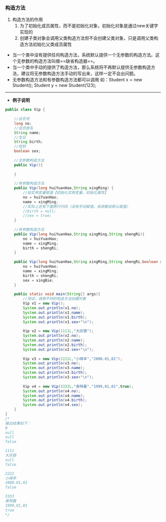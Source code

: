 ### 构造方法
1. 构造方法的作用
	1. 为了初始化成员属性，而不是初始化对象，初始化对象是通过new关键字实现的
	2. 创建子类对象会调用父类构造方法但不会创建父类对象，只是调用父类构造方法初始化父类成员属性
- 当一个类中没有提供任何构造方法，系统默认提供一个无参数的构造方法。这个无参数的构造方法叫做==缺省构造器==。
- 当一个类中手动的提供了构造方法，那么系统将不再默认提供无参数构造方法，建议将无参数构造方法手动的写出来，这样一定不会出问题。
- 无参数构造方法和有参数构造方法都可以调用
	如：Student x = new Student();
	       Student y = new Student(123);
-------------------------------
- **例子说明**
```java
public class Vip {  
  
    //会员号  
 	long no;  
 	//会员姓名  
	String name;  
 	//生日  
 	String birth;  
 	//性别  
 	boolean sex;  
  
 	//无参数构造方法  
 	public Vip(){  
  
    }  
  
    //有参数构造方法  
 	public Vip(long huiYuanHao,String xingMing) {  
        //给实例变量赋值【初始化实例变量，初始化属性】  
 		no = huiYuanHao;  
 		name = xingMing;  
 		//实际上还有下面两行代码（没有手动赋值，系统都会默认赋值）  
 		//birth = null;  
 		//sex = true; 
	}  
  
    //有参数构造方法  
 	public Vip(long huiYuanHao,String xingMing,String shengRi){  
        no = huiYuanHao;  
 		name = xingMing;  
 		birth = shengRi;  
 	}  
  
    public Vip(long huiYuanHao,String xingMing,String shengRi,boolean xingBie) {  
        no = huiYuanHao;  
 		name = xingMing;  
 		birth = shengRi;  
 		sex = xingBie;  
 	}  
  
    public static void main(String[] args){  
        //测试，调用不同的构造方法创建对象  
 		Vip v1 = new Vip();  
 		System.out.println(v1.no);  
 		System.out.println(v1.name);  
 		System.out.println(v1.birth);  
 		System.out.println(v1.sex+"\n");  
  
 		Vip v2 = new Vip(1111L,"大灰狼");  
 		System.out.println(v2.no);  
 		System.out.println(v2.name);  
 		System.out.println(v2.birth);  
 		System.out.println(v2.sex+"\n");  
  
 		Vip v3 = new Vip(2222L,"小绵羊","2000.01,01");  
 		System.out.println(v3.no);  
 		System.out.println(v3.name);  
 		System.out.println(v3.birth);  
 		System.out.println(v3.sex+"\n");  
  
 		Vip v4 = new Vip(3333L,"奥特曼","1999,01,01",true);  
 		System.out.println(v4.no);  
 		System.out.println(v4.name);  
 		System.out.println(v4.birth);  
 		System.out.println(v4.sex);  
 	}
}
/*
输出结果如下：
0
null
null
false

1111
大灰狼
null
false

2222
小绵羊
2000.01,01
false

3333
奥特曼
1999,01,01
true
*/
```